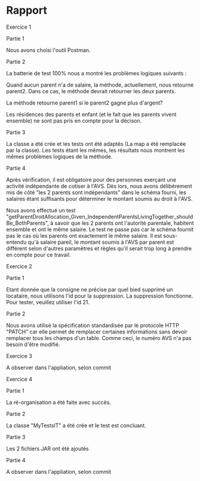 # Rapport

Exercice 1

Partie 1

Nous avons choisi l'outil Postman.


Partie 2

La batterie de test 100% nous a montré les problèmes logiques suivants :

Quand aucun parent n'a de salaire, la méthode, actuellement, nous retourne parent2. Dans ce cas, le méthode devrait retourner les deux parents.

La méthode retourne parent1 si le parent2 gagne plus d'argent?

Les résidences des parents et enfant (et le fait que les parents vivent ensemble) ne sont pas pris en compte pour la décison.


Partie 3

La classe a été crée et les tests ont été adaptés (La map a été remplacée par la classe). Les tests étant les mêmes, les résultats nous montrent les mêmes problèmes logiques de la méthode.

Partie 4

Après vérification, il est obligatoire pour des personnes exerçant une activité indépendante de cotiser à l'AVS. Dès lors, nous avons délibérement mis de côté "les 2 parents sont indépendants" dans le schéma fourni, les salaires étant suffisants pour déterminer le montant soumis au droit à l'AVS.

Nous avons effectué un test "getParentDroitAllocation_Given_IndependentParentsLivingTogether_shouldBe_BothParents", à savoir que les 2 parents ont l'autorité parentale, habitent ensemble et ont le même salaire. Le test ne passe pas car le schéma fournit pas le cas où les parents ont exactement le même salaire. Il est sous-entendu qu'à salaire pareil, le montant soumis à l'AVS par parent est différent selon d'autres paramètres et règles qu'il serait trop long à prendre en compte pour ce travail.


Exercice 2

Partie 1

Etant donnée que la consigne ne précise par quel bied supprimé un locataire, nous utilisons l'id pour la suppression.
La suppression fonctionne. Pour tester, veuillez utiliser l'id 21.

Partie 2

Nous avons utilisé la spécification standardisée par le protocole HTTP "PATCH" car elle permet de remplacer certaines informations sans devoir remplacer tous les champs d'un table. Comme ceci, le numéro AVS n'a pas besoin d'être modifié.

Exercice 3

A observer dans l'appliation, selon commit


Exercice 4


Partie 1

La ré-organisation a été faite avec succès.

Partie 2

La classe "MyTestsIT" a été crée et le test est concluant.

Partie 3

Les 2 fichiers JAR ont été ajoutés

Partie 4

A observer dans l'appliation, selon commit









